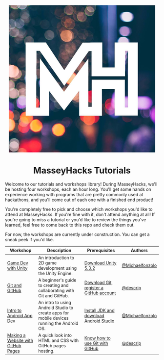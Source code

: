 <p align="center">
  <br><img src="mh-logo.png"/></br>
  <h1 align="center">MasseyHacks Tutorials</h1>
</p>

Welcome to our tutorials and workshops library! During MasseyHacks, we'll be hosting four workshops, each an hour long. You'll get some hands on experience working with programs that are pretty commonly used at hackathons, and you'll come out of each one with a finished end product!

You're completely free to pick and choose which workshops you'd like to attend at MasseyHacks. If you're fine with it, don't attend anything at all! If you're going to miss a tutorial or you'd like to review the things you've learned, feel free to come back to this repo and check them out.

For now, the workshops are currently under construction. You can get a sneak peek if you'd like.

| Workshop       | Description                                                           | Prerequisites | Authors  |
|----------------|-----------------------------------------------------------------------|---------------|----------|
| [Game Dev with Unity](game-dev-with-unity) | An introduction to 2D game development using the Unity Engine. | [Download Unity 5.3.2](game-dev-with-unity/PREREQUISITES.md) | [@Michaelfonzolo][Michaelfonzolo] |
| [Git and GitHub](git-and-github) | A beginner's guide to creating and collaborating with Git and GitHub. | [Download Git, register a GitHub account](git-and-github/README.md#step-0-prerequisites) | [@descrip][descrip] |
|[Intro to Android App Dev](app-dev-with-android)| An intro to using Android Studio to create apps for mobile devices running the Android OS. | [Install JDK and download Android Studio](intro-to-android/PREREQUISITES.md)| [@Michaelfonzolo][Michaelfonzolo] |
| [Making a Website with GitHub Pages](website-with-github-pages) | A quick look into HTML and CSS with GitHub pages hosting. | [Know how to use Git with GitHub](website-with-github-pages/README.md#step-0-prerequisites) | [@descrip][descrip] |
[descrip]: https://github.com/descrip
[Michaelfonzolo]: https://github.com/Michaelfonzolo
[DChang87]: https://github.com/DChang87
